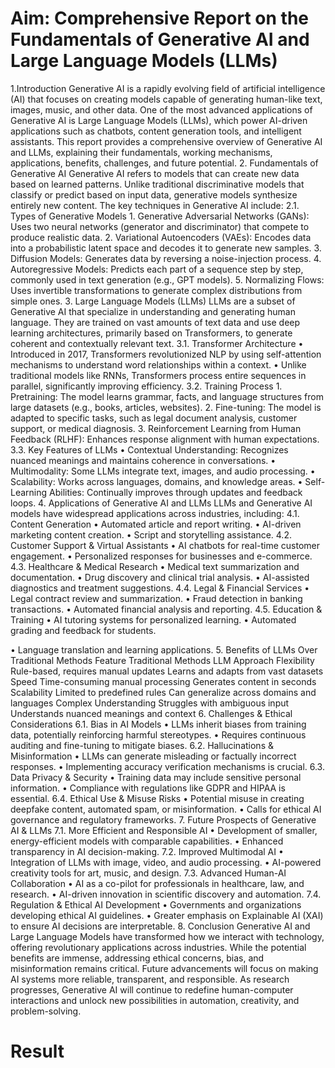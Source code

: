 # Aim:	Comprehensive Report on the Fundamentals of Generative AI and Large Language Models (LLMs)

1.Introduction
Generative AI is a rapidly evolving field of artificial intelligence (AI) that focuses on creating models capable of generating human-like text, images, music, and other data. One of the most advanced applications of Generative AI is Large Language Models (LLMs), which power AI-driven applications such as chatbots, content generation tools, and intelligent assistants. This report provides a comprehensive overview of Generative AI and LLMs, explaining their fundamentals, working mechanisms, applications, benefits, challenges, and future potential.
2. Fundamentals of Generative AI
Generative AI refers to models that can create new data based on learned patterns. Unlike traditional discriminative models that classify or predict based on input data, generative models synthesize entirely new content. The key techniques in Generative AI include:
2.1. Types of Generative Models
1.
Generative Adversarial Networks (GANs): Uses two neural networks (generator and discriminator) that compete to produce realistic data.
2.
Variational Autoencoders (VAEs): Encodes data into a probabilistic latent space and decodes it to generate new samples.
3.
Diffusion Models: Generates data by reversing a noise-injection process.
4.
Autoregressive Models: Predicts each part of a sequence step by step, commonly used in text generation (e.g., GPT models).
5.
Normalizing Flows: Uses invertible transformations to generate complex distributions from simple ones.
3. Large Language Models (LLMs)
LLMs are a subset of Generative AI that specialize in understanding and generating human language. They are trained on vast amounts of text data and use deep learning architectures, primarily based on Transformers, to generate coherent and contextually relevant text.
3.1. Transformer Architecture
•
Introduced in 2017, Transformers revolutionized NLP by using self-attention mechanisms to understand word relationships within a context.
•
Unlike traditional models like RNNs, Transformers process entire sequences in parallel, significantly improving efficiency.
3.2. Training Process
1.
Pretraining: The model learns grammar, facts, and language structures from large datasets (e.g., books, articles, websites).
2.
Fine-tuning: The model is adapted to specific tasks, such as legal document analysis, customer support, or medical diagnosis.
3.
Reinforcement Learning from Human Feedback (RLHF): Enhances response alignment with human expectations.
3.3. Key Features of LLMs
•
Contextual Understanding: Recognizes nuanced meanings and maintains coherence in conversations.
•
Multimodality: Some LLMs integrate text, images, and audio processing.
•
Scalability: Works across languages, domains, and knowledge areas.
•
Self-Learning Abilities: Continually improves through updates and feedback loops.
4. Applications of Generative AI and LLMs
LLMs and Generative AI models have widespread applications across industries, including:
4.1. Content Generation
•
Automated article and report writing.
•
AI-driven marketing content creation.
•
Script and storytelling assistance.
4.2. Customer Support & Virtual Assistants
•
AI chatbots for real-time customer engagement.
•
Personalized responses for businesses and e-commerce.
4.3. Healthcare & Medical Research
•
Medical text summarization and documentation.
•
Drug discovery and clinical trial analysis.
•
AI-assisted diagnostics and treatment suggestions.
4.4. Legal & Financial Services
•
Legal contract review and summarization.
•
Fraud detection in banking transactions.
•
Automated financial analysis and reporting.
4.5. Education & Training
•
AI tutoring systems for personalized learning.
•
Automated grading and feedback for students.

•
Language translation and learning applications.
5. Benefits of LLMs Over Traditional Methods
Feature
Traditional Methods
LLM Approach
Flexibility
Rule-based, requires manual updates
Learns and adapts from vast datasets
Speed
Time-consuming manual processing
Generates content in seconds
Scalability
Limited to predefined rules
Can generalize across domains and languages
Complex Understanding
Struggles with ambiguous input
Understands nuanced meanings and context
6. Challenges & Ethical Considerations
6.1. Bias in AI Models
•
LLMs inherit biases from training data, potentially reinforcing harmful stereotypes.
•
Requires continuous auditing and fine-tuning to mitigate biases.
6.2. Hallucinations & Misinformation
•
LLMs can generate misleading or factually incorrect responses.
•
Implementing accuracy verification mechanisms is crucial.
6.3. Data Privacy & Security
•
Training data may include sensitive personal information.
•
Compliance with regulations like GDPR and HIPAA is essential.
6.4. Ethical Use & Misuse Risks
•
Potential misuse in creating deepfake content, automated spam, or misinformation.
•
Calls for ethical AI governance and regulatory frameworks.
7. Future Prospects of Generative AI & LLMs
7.1. More Efficient and Responsible AI
•
Development of smaller, energy-efficient models with comparable capabilities.
•
Enhanced transparency in AI decision-making.
7.2. Improved Multimodal AI
•
Integration of LLMs with image, video, and audio processing.
•
AI-powered creativity tools for art, music, and design.
7.3. Advanced Human-AI Collaboration
•
AI as a co-pilot for professionals in healthcare, law, and research.
•
AI-driven innovation in scientific discovery and automation.
7.4. Regulation & Ethical AI Development
•
Governments and organizations developing ethical AI guidelines.
•
Greater emphasis on Explainable AI (XAI) to ensure AI decisions are interpretable.
8. Conclusion
Generative AI and Large Language Models have transformed how we interact with technology, offering revolutionary applications across industries. While the potential benefits are immense, addressing ethical concerns, bias, and misinformation remains critical. Future advancements will focus on making AI systems more reliable, transparent, and responsible. As research progresses, Generative AI will continue to redefine human-computer interactions and unlock new possibilities in automation, creativity, and problem-solving.

# Result
